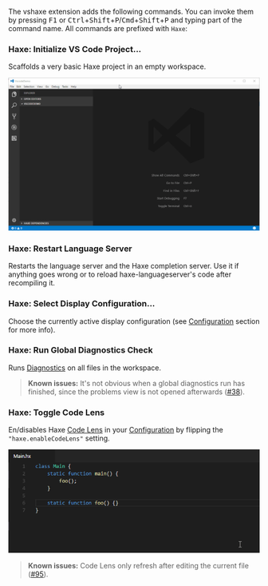 The vshaxe extension adds the following commands. You can invoke them by pressing <kbd>F1</kbd> or <kbd>Ctrl</kbd>+<kbd>Shift</kbd>+<kbd>P</kbd>/<kbd>Cmd</kbd>+<kbd>Shift</kbd>+<kbd>P</kbd> and
typing part of the command name. All commands are prefixed with `Haxe`:

### Haxe: Initialize VS Code Project...

Scaffolds a very basic Haxe project in an empty workspace.

![](images/commands/initialize-vscode-project.gif)

### Haxe: Restart Language Server

Restarts the language server and the Haxe completion server. Use it if anything goes wrong or to reload haxe-languageserver's code
after recompiling it.

### Haxe: Select Display Configuration...

Choose the currently active display configuration (see [Configuration](https://github.com/vshaxe/vshaxe/wiki/Configuration#display-configurations-and-display-server) section for more info).

### Haxe: Run Global Diagnostics Check

Runs [Diagnostics](/vshaxe/vshaxe/wiki/Diagnostics) on all files in the workspace.

>**Known issues:** It's not obvious when a global diagnostics run has finished, since the problems view is not opened afterwards ([#38](https://github.com/vshaxe/vshaxe/issues/38)).

### Haxe: Toggle Code Lens

En/disables Haxe [Code Lens](/vshaxe/vshaxe/wiki/Code-Lens) in your [Configuration](/vshaxe/vshaxe/wiki/Configuration) by flipping the `"haxe.enableCodeLens"` setting.

![](images/commands/toggle-code-lens-.gif)

>**Known issues:** Code Lens only refresh after editing the current file ([#95](https://github.com/vshaxe/vshaxe/issues/95)).